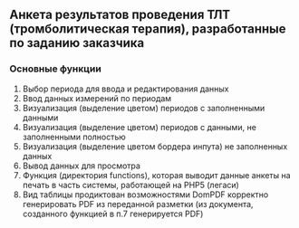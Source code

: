## Анкета результатов проведения ТЛТ (тромболитическая терапия), разработанные по заданию заказчика 

### Основные функции 
1. Выбор периода для ввода и редактирования данных
2. Ввод данных измерений по периодам
3. Визуализация (выделение цветом) периодов с заполненными данными
4. Визуализация (выделение цветом) периодов с данными, не заполненными полностью
5. Визуализация (выделение цветом бордера инпута) не заполненных данных
6. Вывод данных для просмотра
7. Функция (директория functions), которая выводит данные анкеты на печать в часть системы, работающей на PHP5 (легаси)
8. Вид таблицы продиктован возможностями DomPDF корректно генерировать PDF из переданной разметки (из документа, созданного функцией в п.7 генерируется PDF)



